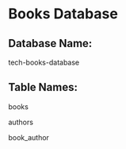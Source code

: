 # Books Database

## Database Name: 

tech-books-database

## Table Names:

books

authors

book_author





